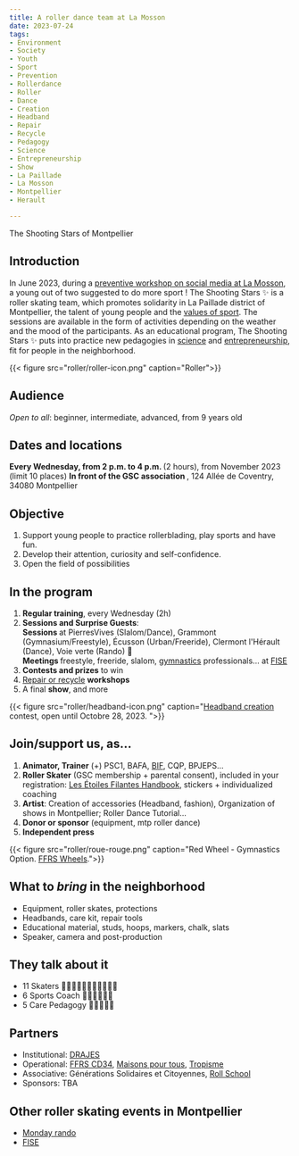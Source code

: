 ```yaml
---
title: A roller dance team at La Mosson
date: 2023-07-24
tags:
- Environment
- Society
- Youth
- Sport
- Prevention
- Rollerdance
- Roller
- Dance
- Creation
- Headband
- Repair
- Recycle
- Pedagogy
- Science
- Entrepreneurship
- Show
- La Paillade
- La Mosson
- Montpellier
- Herault

---
```


The Shooting Stars of Montpellier

<!--more-->

## Introduction

In June 2023, during a [preventive workshop on social media at La Mosson](https://www.mtpcours.fr/u/Temoignages-reseaux-sociaux-Montpellier-juin-2023.pdf), a young out of two suggested to do more sport ! The Shooting Stars ✨ is a roller skating team, which promotes solidarity in La Paillade district of Montpellier, the talent of young people and the [values of sport](https://ffroller-skateboard.fr/transduire-les-valeurs-du-roller-and-skateboard/). The sessions are available in the form of activities depending on the weather and the mood of the participants. As an educational program, The Shooting Stars ✨ puts into practice new pedagogies in [science](https://www.mtpcours.fr/u/Roller-Notions-scientifiques.pdf) and [entrepreneurship](https://www.mtpcours.fr/u/Les-Etoiles-de-la-Mosson-Montpellier-2028.pdf), fit for people in the neighborhood.

{{< figure src="roller/roller-icon.png" caption="Roller">}}

## Audience

<i>Open to all</i>: beginner, intermediate, advanced, from 9 years old

## Dates and locations

<b> Every Wednesday, from 2 p.m. to 4 p.m. </b> (2 hours), from November 2023 (limit 10 places)
<b> In front of the GSC association </b>, 124 Allée de Coventry, 34080 Montpellier

## Objective

1. Support young people to practice rollerblading, play sports and have fun.
2. Develop their attention, curiosity and self-confidence.
3. Open the field of possibilities

## In the program

1. <b>Regular training</b>, every Wednesday (2h)
2. <b>Sessions and Surprise Guests</b>: <br>
<b> Sessions </b> at PierresVives (Slalom/Dance), Grammont (Gymnasium/Freestyle), Écusson (Urban/Freeride), Clermont l'Hérault (Dance), Voie verte (Rando) 🌸 <br>
<b> Meetings </b> freestyle, freeride, slalom, [gymnastics](https://ffroller-skateboard.fr/wp-admin/admin-ajax.php?juwpfisadmin=false&action=wpfd&task=file.download&wpfd_category_id=1134&wpfd_file_id=24696&token=&preview=1) professionals... at [FISE](https://www.fise.fr/en)
3. <b>Contests and prizes</b> to win
4. [Repair or recycle](https://www.mtpcours.fr/u/Roller-Reparation-Recup.pdf) <b>workshops</b>
5. A final <b>show</b>, and more

{{< figure src="roller/headband-icon.png" caption="[Headband creation](https://www.mtpcours.fr/u/Concours-Creation-Bandeau.pdf) contest, open until Octobre 28, 2023. ">}}

## Join/support us, as…

1. <b>Animator, Trainer</b> (+) PSC1, BAFA, [BIF](https://ffroller-skateboard.fr/bif-roller/), CQP, BPJEPS…
2. <b>Roller Skater</b> (GSC membership + parental consent), included in your registration: [Les Étoiles Filantes Handbook](https://www.mtpcours.fr/u/Les-Etoiles-de-la-Mosson-carnet-de-niveaux-roller.pdf), stickers + individualized coaching
3. <b>Artist</b>: Creation of accessories (Headband, fashion), Organization of shows in Montpellier; Roller Dance Tutorial...
4. <b>Donor or sponsor</b> (equipment, mtp roller dance)
5. <b>Independent press</b>

{{< figure src="roller/roue-rouge.png" caption="Red Wheel - Gymnastics Option. [FFRS Wheels](https://ffroller-skateboard.fr/les-roues/).">}}

## What to <i>bring</i> in the neighborhood

- Equipment, roller skates, protections
- Headbands, care kit, repair tools
- Educational material, studs, hoops, markers, chalk, slats
- Speaker, camera and post-production

## They talk about it

- 11 Skaters 🔴🔴🔴🔴🔴🔵🔴🔴🔴🔵🔵
- 6 Sports Coach 🔴🔵🔴🔵🔴🔴
- 5 Care Pedagogy 🔴🔴🔴🔵🔴

## Partners
- Institutional: [DRAJES](https://www.ac-montpellier.fr/DRAJES-123047)
- Operational: [FFRS CD34](https://ffrscd34.wixsite.com/herault-roller), [Maisons pour tous](https://www.montpellier.fr/3791-maisons-pour-tous.htm), [Tropisme](https://www.tropisme.coop/)
- Associative: Générations Solidaires et Citoyennes, [Roll School](https://www.rollschool.net/)
- Sponsors: TBA

## Other roller skating events in Montpellier
- [Monday rando](https://www.facebook.com/groups/758727760916523/)
- [FISE](https://www.fise.fr/en)